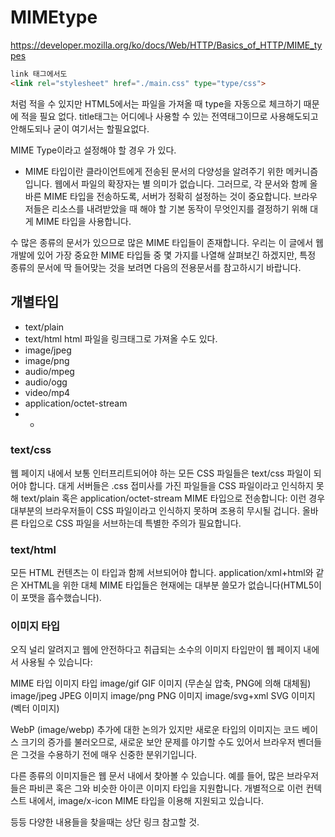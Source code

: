 # MIMEtype

https://developer.mozilla.org/ko/docs/Web/HTTP/Basics_of_HTTP/MIME_types
```html
link 태그에서도
<link rel="stylesheet" href="./main.css" type="type/css">
```
처럼 적을 수 있지만 HTML5에서는 파일을 가져올 때 type을 자동으로 체크하기 때문에 적을 필요 없다.
title태그는 어디에나 사용할 수 있는 전역태그이므로 사용해도되고 안해도되나 굳이 여기서는 할필요없다.

MIME Type이라고 설정해야 할 경우 가 있다.

- MIME 타입이란 클라이언트에게 전송된 문서의 다양성을 알려주기 위한 메커니즘입니다.
웹에서 파일의 확장자는 별 의미가 없습니다. 
그러므로, 각 문서와 함께 올바른 MIME 타입을 전송하도록, 서버가 정확히 설정하는 것이 중요합니다.
브라우저들은 리소스를 내려받았을 때 해야 할 기본 동작이 무엇인지를 결정하기 위해 대게 MIME 타입을 사용합니다.

수 많은 종류의 문서가 있으므로 많은 MIME 타입들이 존재합니다. 
우리는 이 글에서 웹 개발에 있어 가장 중요한 MIME 타입들 중 몇 가지를 나열해 살펴보긴 하겠지만,
특정 종류의 문서에 딱 들어맞는 것을 보려면 다음의 전용문서를 참고하시기 바랍니다.

## 개별타입
- text/plain
- text/html     html 파일을 링크태그로 가져올 수도 있다. 
- image/jpeg
- image/png
- audio/mpeg
- audio/ogg
- video/mp4
- application/octet-stream
- -

### text/css
웹 페이지 내에서 보통 인터프리트되어야 하는 모든 CSS 파일들은 text/css 파일이 되어야 합니다. 
대게 서버들은 .css 접미사를 가진 파일들을 CSS 파일이라고 인식하지 못해  text/plain 혹은 application/octet-stream MIME 타입으로 전송합니다:
이런 경우 대부분의 브라우저들이 CSS 파일이라고 인식하지 못하며 조용히 무시될 겁니다. 올바른 타입으로 CSS 파일을 서브하는데 특별한 주의가 필요합니다.

### text/html
모든 HTML 컨텐츠는 이 타입과 함께 서브되어야 합니다. 
application/xml+html와 같은 XHTML을 위한 대체 MIME 타입들은 현재에는 대부분 쓸모가 없습니다(HTML5이 이 포맷을 흡수했습니다).

### 이미지 타입
오직 널리 알려지고 웹에 안전하다고 취급되는 소수의 이미지 타입만이 웹 페이지 내에서 사용될 수 있습니다:

MIME 타입	    이미지 타입
image/gif	    GIF 이미지 (무손실 압축, PNG에 의해 대체됨)
image/jpeg	    JPEG 이미지
image/png	    PNG 이미지
image/svg+xml	SVG 이미지 (벡터 이미지)

WebP (image/webp) 추가에 대한 논의가 있지만 새로운 타입의 이미지는 코드 베이스 크기의 증가를 불러오므로, 
새로운 보안 문제를 야기할 수도 있어서 브라우저 벤더들은 그것을 수용하기 전에 매우 신중한 분위기입니다.

다른 종류의 이미지들은 웹 문서 내에서 찾아볼 수 있습니다. 예를 들어, 많은 브라우저들은 파비콘 혹은 그와 비슷한 아이콘 이미지 타입을 지원합니다. 개별적으로 이런 컨텍스트 내에서, image/x-icon MIME 타입을 이용해 지원되고 있습니다.

등등 다양한 내용들을 찾을때는 상단 링크 참고할 것.
